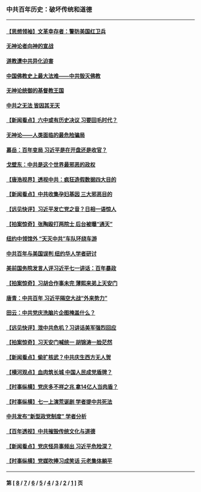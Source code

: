 ### 中共百年历史：破坏传统和道德
---
#### [【思想领袖】文革幸存者：警防美国红卫兵](../../pages/nf1176114/n13339289.md?11240430) 
#### [无神论者向神的宣战](../../pages/nf1176114/n13281535.md?11240430) 
#### [道教遭中共异化迫害](../../pages/nf1176114/n13281463.md?11240430) 
#### [中国佛教史上最大法难——中共毁灭佛教](../../pages/nf1176114/n13281397.md?11240430) 
#### [无神论统御的基督教王国](../../pages/nf1176114/n13281280.md?11240430) 
#### [中共之无法 皆因其无天](../../pages/nf1176114/n13281088.md?11240430) 
#### [【新闻看点】六中或有历史决议 习要回毛时代？](../../pages/nf1176114/n13222895.md?11240430) 
#### [无神论——人类面临的最危险骗局](../../pages/nf1176114/n13196137.md?11240430) 
#### [慕岳：百年变局 习近平是在开盘还是收官？](../../pages/nf1176114/n13206516.md?11240430) 
#### [戈壁东：中共是这个世界最邪恶的政权](../../pages/nf1176114/n13085641.md?11240430) 
#### [【唐浩视界】透视中共：疯狂造假数据四大目的](../../pages/nf1176114/n13080590.md?11240430) 
#### [【新闻看点】中共收集孕妇基因 三大邪恶目的](../../pages/nf1176114/n13077182.md?11240430) 
#### [【远见快评】习近平发亡党之音？日相一语惊人](../../pages/nf1176114/n13074809.md?11240430) 
#### [【拍案惊奇】张陶殴打两院士 后台被曝“通天”](../../pages/nf1176114/n13070496.md?11240430) 
#### [纽约中领馆外 “天灭中共”车队环绕车游](../../pages/nf1176114/n13070693.md?11240430) 
#### [中共百年与美国误判 纽约华人学者研讨](../../pages/nf1176114/n13067969.md?11240430) 
#### [美前国务院发言人评习近平七一讲话：百年暴政](../../pages/nf1176114/n13066986.md?11240430) 
#### [【拍案惊奇】习胡合作事未完 薄熙来弟上天安门](../../pages/nf1176114/n13065867.md?11240430) 
#### [唐青：中共百年 习近平隔空大战“外来势力”](../../pages/nf1176114/n13065976.md?11240430) 
#### [田云：中共党庆洗脑片企图掩盖什么？](../../pages/nf1176114/n13064395.md?11240430) 
#### [【远见快评】泄中共危机？习讲话美军强烈回应](../../pages/nf1176114/n13064269.md?11240430) 
#### [【拍案惊奇】习天安门喊统一 胡锦涛一脸茫然](../../pages/nf1176114/n13063233.md?11240430) 
#### [【新闻看点】偷扩核武？中共庆生西方无人贺](../../pages/nf1176114/n13061263.md?11240430) 
#### [【横河观点】血肉筑长城 中国人民成党盾牌？](../../pages/nf1176114/n13061779.md?11240430) 
#### [【时事纵横】党庆多不祥之兆 拿14亿人当肉盾？](../../pages/nf1176114/n13061709.md?11240430) 
#### [【时事纵横】七一上演荒诞剧 学者提中共死法](../../pages/nf1176114/n13058990.md?11240430) 
#### [中共发布“新型政党制度” 学者分析](../../pages/nf1176114/n13056354.md?11240430) 
#### [【百年透视】中共摧毁传统文化与道德](../../pages/nf1176114/n13057253.md?11240430) 
#### [【新闻看点】党庆怪异事频出 习近平危险深？](../../pages/nf1176114/n13056781.md?11240430) 
#### [【时事纵横】党媒吹捧习成笑话 元老集体躺平](../../pages/nf1176114/n13056792.md?11240430) 

---
#### 第 [ [8](./8.md?11240430) / [7](./7.md?11240430) / [6](./6.md?11240430) / [5](./5.md?11240430) / [4](./4.md?11240430) / [3](./3.md?11240430) / [2](./2.md?11240430) / [1](./1.md?11240430) ] 页
